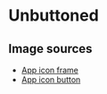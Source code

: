 # Unbuttoned

## Image sources

- [App icon frame](https://pixabay.com/de/vectors/keine-fahrzeuge-verkehrsschild-160680/)
- [App icon button](https://pixabay.com/de/vectors/k%C3%BCnstliche-intelligenz-kill-switch-4839151/)
